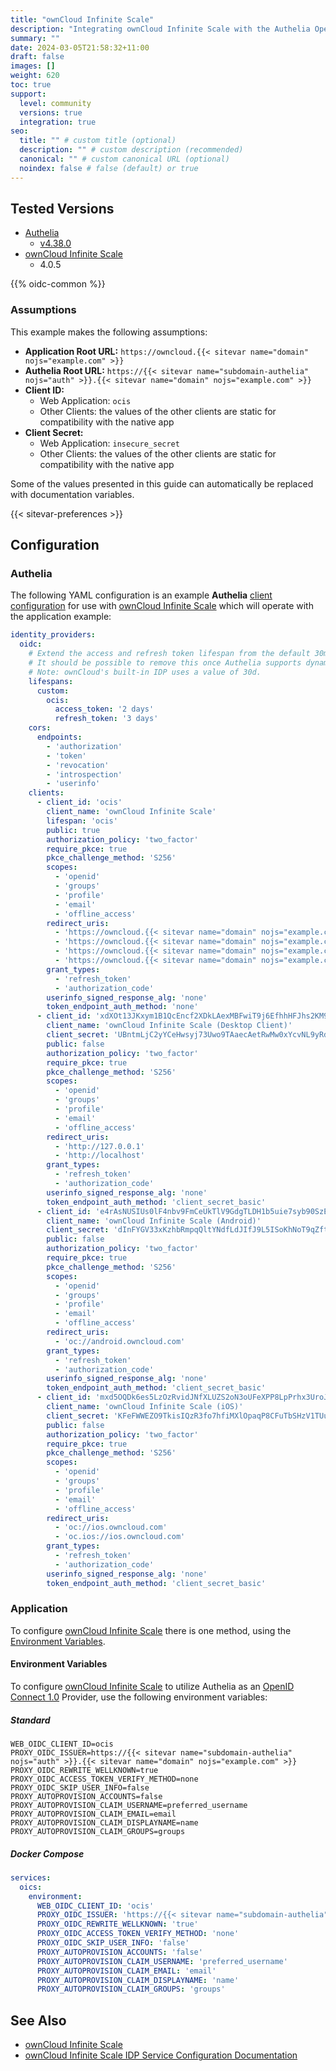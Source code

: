 ```yaml
---
title: "ownCloud Infinite Scale"
description: "Integrating ownCloud Infinite Scale with the Authelia OpenID Connect 1.0 Provider."
summary: ""
date: 2024-03-05T21:58:32+11:00
draft: false
images: []
weight: 620
toc: true
support:
  level: community
  versions: true
  integration: true
seo:
  title: "" # custom title (optional)
  description: "" # custom description (recommended)
  canonical: "" # custom canonical URL (optional)
  noindex: false # false (default) or true
---
```


## Tested Versions

- [Authelia]
  - [v4.38.0](https://github.com/authelia/authelia/releases/tag/v4.38.0)
- [ownCloud Infinite Scale]
  - 4.0.5

{{% oidc-common %}}

### Assumptions

This example makes the following assumptions:

- __Application Root URL:__ `https://owncloud.{{< sitevar name="domain" nojs="example.com" >}}`
- __Authelia Root URL:__ `https://{{< sitevar name="subdomain-authelia" nojs="auth" >}}.{{< sitevar name="domain" nojs="example.com" >}}`
- __Client ID:__
  - Web Application: `ocis`
  - Other Clients: the values of the other clients are static for compatibility with the native app
- __Client Secret:__
  - Web Application: `insecure_secret`
  - Other Clients: the values of the other clients are static for compatibility with the native app

Some of the values presented in this guide can automatically be replaced with documentation variables.

{{< sitevar-preferences >}}

## Configuration

### Authelia

The following YAML configuration is an example __Authelia__ [client configuration] for use with
[ownCloud Infinite Scale] which will operate with the application example:

```yaml {title="configuration.yml"}
identity_providers:
  oidc:
    # Extend the access and refresh token lifespan from the default 30m to work around ownCloud client re-authentication prompts every few hours.
    # It should be possible to remove this once Authelia supports dynamic client registration (DCR).
    # Note: ownCloud's built-in IDP uses a value of 30d.
    lifespans:
      custom:
        ocis:
          access_token: '2 days'
          refresh_token: '3 days'
    cors:
      endpoints:
        - 'authorization'
        - 'token'
        - 'revocation'
        - 'introspection'
        - 'userinfo'
    clients:
      - client_id: 'ocis'
        client_name: 'ownCloud Infinite Scale'
        lifespan: 'ocis'
        public: true
        authorization_policy: 'two_factor'
        require_pkce: true
        pkce_challenge_method: 'S256'
        scopes:
          - 'openid'
          - 'groups'
          - 'profile'
          - 'email'
          - 'offline_access'
        redirect_uris:
          - 'https://owncloud.{{< sitevar name="domain" nojs="example.com" >}}/'
          - 'https://owncloud.{{< sitevar name="domain" nojs="example.com" >}}/oidc-callback.html'
          - 'https://owncloud.{{< sitevar name="domain" nojs="example.com" >}}/oidc-silent-redirect.html'
          - 'https://owncloud.{{< sitevar name="domain" nojs="example.com" >}}/apps/openidconnect/redirect'
        grant_types:
          - 'refresh_token'
          - 'authorization_code'
        userinfo_signed_response_alg: 'none'
        token_endpoint_auth_method: 'none'
      - client_id: 'xdXOt13JKxym1B1QcEncf2XDkLAexMBFwiT9j6EfhhHFJhs2KM9jbjTmf8JBXE69'
        client_name: 'ownCloud Infinite Scale (Desktop Client)'
        client_secret: 'UBntmLjC2yYCeHwsyj73Uwo9TAaecAetRwMw0xYcvNL9yRdLSUi0hUAHfvCHFeFh'
        public: false
        authorization_policy: 'two_factor'
        require_pkce: true
        pkce_challenge_method: 'S256'
        scopes:
          - 'openid'
          - 'groups'
          - 'profile'
          - 'email'
          - 'offline_access'
        redirect_uris:
          - 'http://127.0.0.1'
          - 'http://localhost'
        grant_types:
          - 'refresh_token'
          - 'authorization_code'
        userinfo_signed_response_alg: 'none'
        token_endpoint_auth_method: 'client_secret_basic'
      - client_id: 'e4rAsNUSIUs0lF4nbv9FmCeUkTlV9GdgTLDH1b5uie7syb90SzEVrbN7HIpmWJeD'
        client_name: 'ownCloud Infinite Scale (Android)'
        client_secret: 'dInFYGV33xKzhbRmpqQltYNdfLdJIfJ9L5ISoKhNoT9qZftpdWSP71VrpGR9pmoD'
        public: false
        authorization_policy: 'two_factor'
        require_pkce: true
        pkce_challenge_method: 'S256'
        scopes:
          - 'openid'
          - 'groups'
          - 'profile'
          - 'email'
          - 'offline_access'
        redirect_uris:
          - 'oc://android.owncloud.com'
        grant_types:
          - 'refresh_token'
          - 'authorization_code'
        userinfo_signed_response_alg: 'none'
        token_endpoint_auth_method: 'client_secret_basic'
      - client_id: 'mxd5OQDk6es5LzOzRvidJNfXLUZS2oN3oUFeXPP8LpPrhx3UroJFduGEYIBOxkY1'
        client_name: 'ownCloud Infinite Scale (iOS)'
        client_secret: 'KFeFWWEZO9TkisIQzR3fo7hfiMXlOpaqP8CFuTbSHzV1TUuGECglPxpiVKJfOXIx'
        public: false
        authorization_policy: 'two_factor'
        require_pkce: true
        pkce_challenge_method: 'S256'
        scopes:
          - 'openid'
          - 'groups'
          - 'profile'
          - 'email'
          - 'offline_access'
        redirect_uris:
          - 'oc://ios.owncloud.com'
          - 'oc.ios://ios.owncloud.com'
        grant_types:
          - 'refresh_token'
          - 'authorization_code'
        userinfo_signed_response_alg: 'none'
        token_endpoint_auth_method: 'client_secret_basic'
```

### Application

To configure [ownCloud Infinite Scale] there is one method, using the [Environment Variables](#environment-variables).

#### Environment Variables

To configure [ownCloud Infinite Scale] to utilize Authelia as an [OpenID Connect 1.0] Provider, use the following environment
variables:

##### Standard

```shell {title=".env"}
WEB_OIDC_CLIENT_ID=ocis
PROXY_OIDC_ISSUER=https://{{< sitevar name="subdomain-authelia" nojs="auth" >}}.{{< sitevar name="domain" nojs="example.com" >}}
PROXY_OIDC_REWRITE_WELLKNOWN=true
PROXY_OIDC_ACCESS_TOKEN_VERIFY_METHOD=none
PROXY_OIDC_SKIP_USER_INFO=false
PROXY_AUTOPROVISION_ACCOUNTS=false
PROXY_AUTOPROVISION_CLAIM_USERNAME=preferred_username
PROXY_AUTOPROVISION_CLAIM_EMAIL=email
PROXY_AUTOPROVISION_CLAIM_DISPLAYNAME=name
PROXY_AUTOPROVISION_CLAIM_GROUPS=groups
```

##### Docker Compose

```yaml {title="compose.yml"}
services:
  oics:
    environment:
      WEB_OIDC_CLIENT_ID: 'ocis'
      PROXY_OIDC_ISSUER: 'https://{{< sitevar name="subdomain-authelia" nojs="auth" >}}.{{< sitevar name="domain" nojs="example.com" >}}'
      PROXY_OIDC_REWRITE_WELLKNOWN: 'true'
      PROXY_OIDC_ACCESS_TOKEN_VERIFY_METHOD: 'none'
      PROXY_OIDC_SKIP_USER_INFO: 'false'
      PROXY_AUTOPROVISION_ACCOUNTS: 'false'
      PROXY_AUTOPROVISION_CLAIM_USERNAME: 'preferred_username'
      PROXY_AUTOPROVISION_CLAIM_EMAIL: 'email'
      PROXY_AUTOPROVISION_CLAIM_DISPLAYNAME: 'name'
      PROXY_AUTOPROVISION_CLAIM_GROUPS: 'groups'
```

## See Also

- [ownCloud Infinite Scale]
- [ownCloud Infinite Scale IDP Service Configuration Documentation](https://doc.owncloud.com/ocis/next/deployment/services/s-list/idp.html)

[Authelia]: https://www.authelia.com
[ownCloud Infinite Scale]: https://owncloud.com/
[OpenID Connect 1.0]: ../../openid-connect/introduction.md
[client configuration]: ../../../configuration/identity-providers/openid-connect/clients.md
